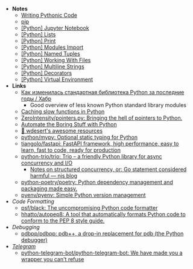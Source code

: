 - **Notes**
	- [Writing Pythonic Code](Python/Writing%20Pythonic%20Code.md)
	- [pip](Python/Python%20Notes/pip.md)
	- [[Python] Jupyter Notebook](Python/Python%20Jupyter%20Notebook.md)
	- [[Python] Lists](../../Python%20Lists.md)
	- [[Python] Print](../../Python%20Print.md)
	- [[Python] Modules Import](Python/Python%20Notes/Python%20Modules%20Import.md)
	- [[Python] Named Tuples](Python/Python%20Notes/Python%20Named%20Tuples.md)
	- [[Python] Working With Files](Python/Python%20Notes/Python%20Working%20With%20Files.md)
	- [[Python] Multiline Strings](Python/Python%20Notes/Python%20Multiline%20Strings.md)
	- [[Python] Decorators](Python/Python%20Notes/Python%20Decorators.md)
	- [[Python] Virtual Environment](Python/Python%20Notes/Python%20Virtual%20Environment.md)
- **Links**
	- [Как изменилась стандартная библиотека Python за последние годы / Хабр](https://habr.com/ru/post/665020/)
		- Good overview of less known Python standard library modules
	- [Caching slow functions in Python](https://antonz.org/functools-cache/)
	- [ZeroIntensity/pointers.py: Bringing the hell of pointers to Python.](https://github.com/ZeroIntensity/pointers.py)
	- [Automate the Boring Stuff with Python](https://automatetheboringstuff.com/#toc)
	- [📓 wdesert's awesome resources](https://www.notion.so/wdesert/wdesert-s-awesome-resources-d88ee314c2ac4cbcbf0960f41d2c3bba)
	- [python/mypy: Optional static typing for Python](https://github.com/python/mypy)
	- [tiangolo/fastapi: FastAPI framework, high performance, easy to learn, fast to code, ready for production](https://github.com/tiangolo/fastapi)
	- [python-trio/trio: Trio – a friendly Python library for async concurrency and I/O](https://github.com/python-trio/trio)
		- [Notes on structured concurrency, or: Go statement considered harmful — njs blog](https://vorpus.org/blog/notes-on-structured-concurrency-or-go-statement-considered-harmful/)
	- [python-poetry/poetry: Python dependency management and packaging made easy.](https://github.com/python-poetry/poetry)
	- [pyenv/pyenv: Simple Python version management](https://github.com/pyenv/pyenv)
- *Code Formatting*
	- [psf/black: The uncompromising Python code formatter](https://github.com/psf/black)
	- [hhatto/autopep8: A tool that automatically formats Python code to conform to the PEP 8 style guide.](https://github.com/hhatto/autopep8)
- *Debugging*
	- [pdbpp/pdbpp: pdb++, a drop-in replacement for pdb (the Python debugger)](https://github.com/pdbpp/pdbpp)
- *[Telegram](../Apps/Telegram.md)*
	- [python-telegram-bot/python-telegram-bot: We have made you a wrapper you can't refuse](https://github.com/python-telegram-bot/python-telegram-bot)